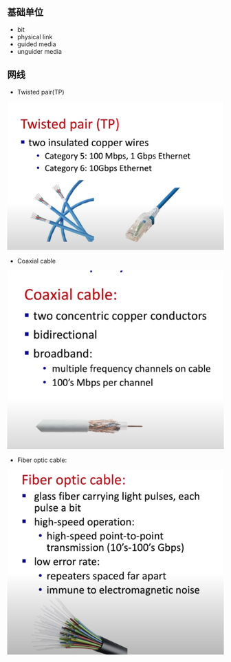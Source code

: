 ## 基础单位
- bit
- physical link
- guided media
- unguider media
## 网线
- Twisted pair(TP)

![0](./image/image8.png)

- Coaxial cable

![0](./image/image9.png)

- Fiber optic cable:

![0](./image/image10.png)
